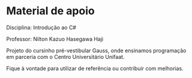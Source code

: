 # Material de apoio

Disciplina: Introdução ao C#

Professor: Nilton Kazuo Hasegawa Haji

Projeto do cursinho pré-vestibular Gauss, onde ensinamos programação em parceria com o Centro Universitário Unifaat.

Fique à vontade para utilizar de referência ou contribuir com melhorias.
